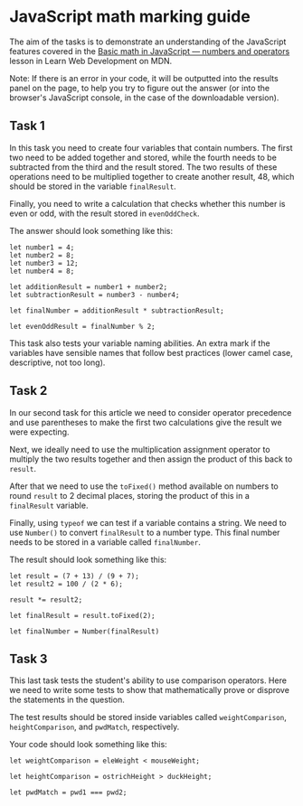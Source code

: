 # JavaScript math marking guide

The aim of the tasks is to demonstrate an understanding of the JavaScript features covered in the [Basic math in JavaScript — numbers and operators](https://developer.mozilla.org/en-US/docs/Learn/JavaScript/First_steps/Math) lesson in Learn Web Development on MDN.

Note: If there is an error in your code, it will be outputted into the results panel on the page, to help you try to figure out the answer (or into the browser's JavaScript console, in the case of the downloadable version).

## Task 1

In this task you need to create four variables that contain numbers. The first two need to be added together and stored, while the fourth needs to be subtracted from the third and the result stored. The two results of these operations need to be multiplied together to create another result, 48, which should be stored in the variable `finalResult`.

Finally, you need to write a calculation that checks whether this number is even or odd, with the result stored in `evenOddCheck`.

The answer should look something like this:

```
let number1 = 4;
let number2 = 8;
let number3 = 12;
let number4 = 8;

let additionResult = number1 + number2;
let subtractionResult = number3 - number4;

let finalNumber = additionResult * subtractionResult;

let evenOddResult = finalNumber % 2;
```

This task also tests your variable naming abilities. An extra mark if the variables have sensible names that follow best practices (lower camel case, descriptive, not too long).



## Task 2

In our second task for this article we need to consider operator precedence and use parentheses to make the first two calculations give the result we were expecting.

Next, we ideally need to use the multiplication assignment operator to multiply the two results together and then assign the product of this back to `result`.

After that we need to use the `toFixed()` method available on numbers to round `result` to 2 decimal places, storing the product of this in a `finalResult` variable.

Finally, using `typeof` we can test if a variable contains a string. We need to use `Number()` to convert `finalResult` to a number type. This final number needs to be stored in a variable called `finalNumber`.

The result should look something like this:

```
let result = (7 + 13) / (9 + 7);
let result2 = 100 / (2 * 6);

result *= result2;

let finalResult = result.toFixed(2);

let finalNumber = Number(finalResult)
```

## Task 3

This last task tests the student's ability to use comparison operators. Here we need to write some tests to show that mathematically prove or disprove the statements in the question.

The test results should be stored inside variables called `weightComparison`, `heightComparison`, and `pwdMatch`, respectively.

Your code should look something like this:

```
let weightComparison = eleWeight < mouseWeight;

let heightComparison = ostrichHeight > duckHeight;

let pwdMatch = pwd1 === pwd2;
```